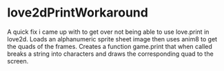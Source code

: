 # love2dPrintWorkaround
A quick fix i came up with to get over not being able to use love.print in love2d.
Loads an alphanumeric sprite sheet image then uses anim8 to get the quads of the frames.
Creates a function game.print that when called breaks a string into characters and draws the corresponding quad to the screen.

